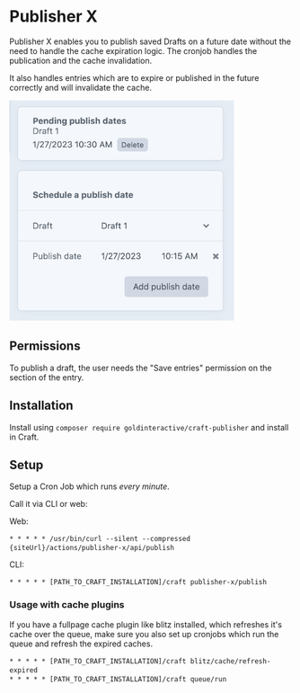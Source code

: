 # Publisher X

Publisher X enables you to publish saved Drafts on a future date without 
the need to handle the cache expiration logic. 
The cronjob handles the publication and the cache invalidation.

It also handles entries which are to expire or published in the 
future correctly and will invalidate the cache.

![Screenshot](resources/img/example1.png)

## Permissions

To publish a draft, the user needs the "Save entries" permission on the section of the entry.

## Installation

Install using `composer require goldinteractive/craft-publisher` and install in Craft.

## Setup

Setup a Cron Job which runs *every minute*.

Call it via CLI or web:

Web:
```shell
* * * * * /usr/bin/curl --silent --compressed {siteUrl}/actions/publisher-x/api/publish
```

CLI:
```shell
* * * * * [PATH_TO_CRAFT_INSTALLATION]/craft publisher-x/publish
```

### Usage with cache plugins
If you have a fullpage cache plugin like blitz installed, which refreshes it's cache over the queue, make sure you also set up cronjobs which run the queue and refresh the expired caches.

```shell
* * * * * [PATH_TO_CRAFT_INSTALLATION]/craft blitz/cache/refresh-expired
* * * * * [PATH_TO_CRAFT_INSTALLATION]/craft queue/run
```